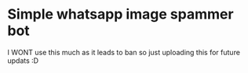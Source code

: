 <h1> Simple whatsapp image spammer bot</h1>

<p> I WONT use this much as it leads to ban so just uploading this for future updats :D </p>
